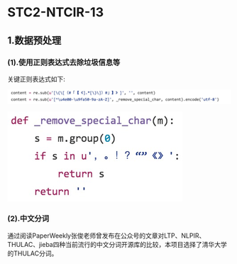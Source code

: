 # STC2-NTCIR-13

## 1.数据预处理

### (1).使用正则表达式去除垃圾信息等

关键正则表达式如下:

![](https://github.com/yangzhiye/ImageCache/blob/master/stc2/stc2.png?raw=true)

![](https://github.com/yangzhiye/ImageCache/blob/master/stc2/stc1.png?raw=true)

### (2).中文分词

通过阅读PaperWeekly张俊老师曾发布在公众号的文章对LTP、NLPIR、THULAC、jieba四种当前流行的中文分词开源库的比较，本项目选择了清华大学的THULAC分词。

